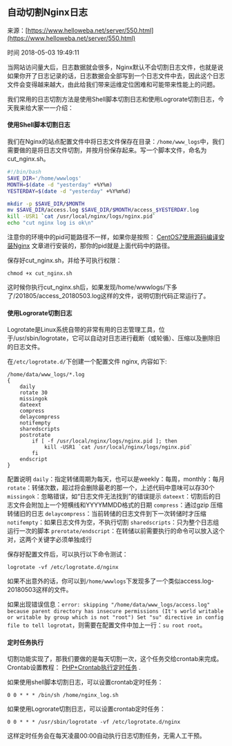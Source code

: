 ## 自动切割Nginx日志

来源：[https://www.helloweba.net/server/550.html](https://www.helloweba.net/server/550.html)

时间 2018-05-03 19:49:11


当网站访问量大后，日志数据就会很多，Nginx默认不会切割日志文件，也就是说如果你开了日志记录的话，日志数据会全部写到一个日志文件中去，因此这个日志文件会变得越来越大，由此给我们带来运维定位困难和可能带来性能上的问题。

  
我们常用的日志切割方法是使用Shell脚本切割日志和使用Logrorate切割日志，今天我来给大家一一介绍：

  
#### 使用Shell脚本切割日志

我们在Nginx的站点配置文件中将日志文件保存在目录：`/home/www_logs`中，我们需要做的是将日志文件切割，并按月份保存起来。写一个脚本文件，命名为cut_nginx.sh。

```sh
#!/bin/bash
SAVE_DIR='/home/wwwlogs'
MONTH=$(date -d "yesterday" +%Y%m)
YESTERDAY=$(date -d "yesterday" +%Y%m%d)

mkdir -p $SAVE_DIR/$MONTH
mv $SAVE_DIR/access.log $SAVE_DIR/$MONTH/access_$YESTERDAY.log
kill -USR1 `cat /usr/local/nginx/logs/nginx.pid`
echo "cut nginx log is ok\n"
```

注意你的环境中的pid可能路径不一样，如果你是按照：      [CentOS7使用源码编译安装Nginx][0]
文章进行安装的，那你的pid就是上面代码中的路径。

保存好cut_nginx.sh，并给予可执行权限：

``` 
chmod +x cut_nginx.sh
```

这时候你执行cut_nginx.sh后，如果发现/home/wwwlogs/下多了/201805/access_20180503.log这样的文件，说明切割代码正常运行了。

  
#### 使用Logrorate切割日志

Logrotate是Linux系统自带的非常有用的日志管理工具，位于/usr/sbin/logrotate，它可以自动对日志进行截断（或轮循）、压缩以及删除旧的日志文件。

在`/etc/logrotate.d/`下创建一个配置文件 nginx, 内容如下:

``` 
/home/data/www_logs/*.log
{
    daily
    rotate 30
    missingok
    dateext
    compress
    delaycompress
    notifempty
    sharedscripts
    postrotate
        if [ -f /usr/local/nginx/logs/nginx.pid ]; then
            kill -USR1 `cat /usr/local/nginx/logs/nginx.pid`
        fi
    endscript
}
```

配置说明
`daily`：指定转储周期为每天，也可以是weekly：每周，monthly：每月
`rotate`：转储次数，超过将会删除最老的那一个，上述代码中意味可以存30个
`missingok`：忽略错误，如“日志文件无法找到”的错误提示
`dateext`：切割后的日志文件会附加上一个短横线和YYYYMMDD格式的日期
`compress`：通过gzip 压缩转储旧的日志
`delaycompress`：当前转储的日志文件到下一次转储时才压缩
`notifempty`：如果日志文件为空，不执行切割
`sharedscripts`：只为整个日志组运行一次的脚本
`prerotate/endscript`：在转储以前需要执行的命令可以放入这个对，这两个关键字必须单独成行

保存好配置文件后，可以执行以下命令测试：

``` 
logrotate -vf /etc/logrotate.d/nginx
```

如果不出意外的话，你可以到`/home/wwwlogs`下发现多了一个类似access.log-20180503这样的文件。

如果出现错误信息：`error: skipping "/home/data/www_logs/access.log" because parent directory has insecure permissions (It's world writable or writable by group which is not "root") Set "su" directive in config file to tell logrotat`，则需要在配置文件中加上一行：`su root root`。

  
#### 定时任务执行

切割功能实现了，那我们要做的是每天切割一次，这个任务交给crontab来完成。Crontab设置教程：      [PHP+Crontab执行定时任务][1]
.

如果使用shell脚本切割日志，可以设置crontab定时任务：

``` 
0 0 * * * /bin/sh /home/nginx_log.sh
```

如果使用Logrorate切割日志，可以设置crontab定时任务：

``` 
0 0 * * * /usr/sbin/logrotate -vf /etc/logrotate.d/nginx
```

这样定时任务会在每天凌晨00:00自动执行日志切割任务，无需人工干预。
  

[0]: https://www.helloweba.net/server/492.html
[1]: https://www.helloweba.net/php/419.html